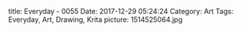 title: Everyday - 0055
Date: 2017-12-29 05:24:24
Category: Art
Tags: Everyday, Art, Drawing, Krita
picture: 1514525064.jpg
